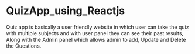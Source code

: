 # QuizApp_using_Reactjs
Quiz app is basically a user friendly website in which user can take the quiz with multiple subjects and with user panel they can see their past results, Along with the Admin panel which allows admin to add, Update and Delete the Questions.
